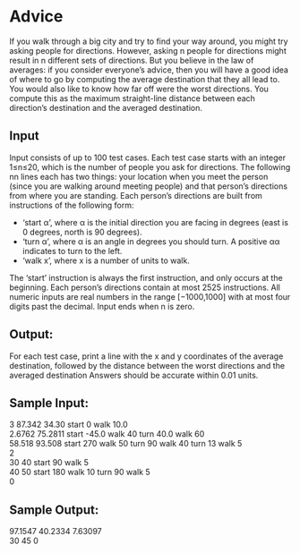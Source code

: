 # Advice

If you walk through a big city and try to find your way around, you might try asking people for directions. However, asking n people for directions might result in n different sets of directions. But you believe in the law of averages: if you consider everyone’s advice, then you will have a good idea of where to go by computing the average destination that they all lead to. You would also like to know how far off were the worst directions. You compute this as the maximum straight-line distance between each direction’s destination and the averaged destination. 

## Input
Input consists of up to 100 test cases. Each test case starts with an integer 1≤n≤20, which is the number of people you ask for directions. The following nn lines each has two things: your location when you meet the person (since you are walking around meeting people) and that person’s directions from where you are standing. Each person’s directions are built from instructions of the following form:
 * ‘start α’, where α is the initial direction you are facing in degrees (east is 0 degrees, north is 90 degrees).
 * ‘turn α’, where α is an angle in degrees you should turn. A positive αα indicates to turn to the left.
 * ‘walk x’, where x is a number of units to walk.

The ‘start’ instruction is always the first instruction, and only occurs at the beginning. Each person’s directions contain at most 2525 instructions. All numeric inputs are real numbers in the range [−1000,1000] with at most four digits past the decimal. Input ends when n is zero. 

## Output:
For each test case, print a line with the x and y coordinates of the average destination, followed by the distance between the worst directions and the averaged destination Answers should be accurate within 0.01 units.

## Sample Input:
3
87.342 34.30 start 0 walk 10.0  
2.6762 75.2811 start -45.0 walk 40 turn 40.0 walk 60  
58.518 93.508 start 270 walk 50 turn 90 walk 40 turn 13 walk 5  
2  
30 40 start 90 walk 5  
40 50 start 180 walk 10 turn 90 walk 5  
0  

## Sample Output:
97.1547 40.2334 7.63097  
30 45 0  